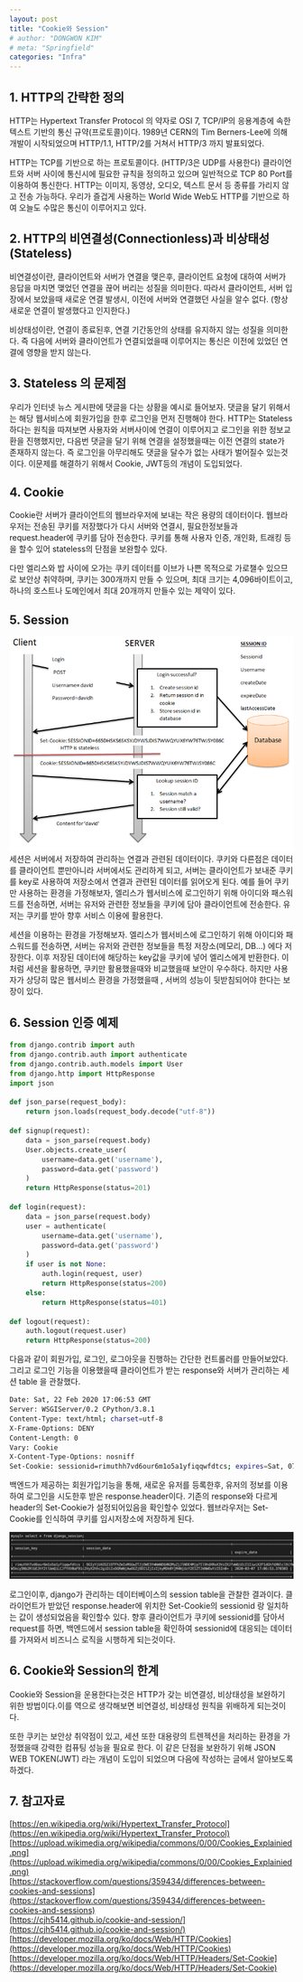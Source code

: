 ```yaml
---
layout: post
title: "Cookie와 Session"
# author: "DONGWON KIM"
# meta: "Springfield"
categories: "Infra"
---
```


## 1. HTTP의 간략한 정의

HTTP는 Hypertext Transfer Protocol 의 약자로  OSI 7, TCP/IP의 응용계층에 속한 텍스트 기반의 통신 규약(프로토콜)이다. 1989년 CERN의 Tim Berners-Lee에 의해 개발이 시작되었으며 HTTP/1.1, HTTP/2를 거쳐서 HTTP/3 까지 발표되었다. 

HTTP는 TCP를 기반으로 하는 프로토콜이다. (HTTP/3은 UDP를 사용한다)  클라이언트와 서버 사이에 통신시에 필요한 규칙을 정의하고 있으며 일반적으로 TCP 80 Port를 이용하여 통신한다. HTTP는 이미지, 동영상, 오디오, 텍스트 문서 등 종류를 가리지 않고 전송 가능하다. 우리가 즐겁게 사용하는 World Wide Web도 HTTP를 기반으로 하여 오늘도 수많은 통신이 이루어지고 있다.

## 2. HTTP의 비연결성(Connectionless)과 비상태성(Stateless)

비연결성이란, 클라이언트와 서버가 연결을 맺은후, 클라이언트 요청에 대하여 서버가 응답을 마치면 맺었던 연결을 끊어 버리는 성질을 의미한다. 따라서 클라이언트, 서버 입장에서 보았을때 새로운 연결 발생시, 이전에 서버와 연결했던 사실을 알수 없다. (항상 새로운 연결이 발생했다고 인지한다.)

비상태성이란, 연결이 종료된후, 연결 기간동안의 상태를 유지하지 않는 성질을 의미한다. 즉 다음에 서버와 클라이언트가 연결되었을때 이루어지는 통신은 이전에 있었던 연결에 영향을 받지 않는다.

## 3. Stateless 의 문제점

우리가 인터넷 뉴스 게시판에 댓글을 다는 상황을 예시로 들어보자. 댓글을 달기 위해서는 해당 웹서비스에 회원가입을 한후 로그인을 먼저 진행해야 한다. HTTP는 Stateless 하다는 원칙을 따져보면 사용자와 서버사이에 연결이 이루어지고 로그인을 위한 정보교환을 진행했지만, 다음번 댓글을 달기 위해 연결을 설정했을때는 이전 연결의 state가 존재하지 않는다. 즉 로그인을 아무리해도 댓글을 달수가 없는 사태가 벌어질수 있는것이다.
이문제를 해결하기 위해서 Cookie, JWT등의 개념이 도입되었다.

## 4. Cookie
Cookie란 서버가 클라이언트의 웹브라우저에 보내는 작은 용량의 데이터이다. 웹브라우저는 전송된 쿠키를 저장했다가 다시 서버와 연결시, 필요한정보들과 request.header에 쿠키를 담아 전송한다. 쿠키를 통해 사용자 인증, 개인화, 트래킹 등을 할수 있어 stateless의 단점을 보완할수 있다.

다만 엘리스와 밥 사이에 오가는 쿠키 데이터를 이브가 나쁜 목적으로 가로챌수 있으므로 보안상 취약하며, 쿠키는 300개까지 만들 수 있으며, 최대 크기는 4,096바이트이고, 하나의 호스트나 도메인에서 최대 20개까지 만들수 있는 제약이 있다.

## 5. Session
![Image Alt 텍스트](/img/2020/02/23/Session-Cookie/Cookies_Explainied.png)
세션은 서버에서 저장하여 관리하는 연결과 관련된 데이터이다. 쿠키와 다른점은 데이터를 클라이언트 뿐만아니라 서버에서도 관리하게 되고, 서버는 클라이언트가 보내준 쿠키를 key로 사용하여 저장소에서 연결과 관련된 데이터를 읽어오게 된다.
예를 들어 쿠키만 사용하는 환경을 가정해보자, 엘리스가 웹서비스에 로그인하기 위해 아이디와 패스워드를 전송하면, 서버는 유저와 관련한 정보들을 쿠키에 담아 클라이언트에 전송한다. 유저는 쿠키를 받아 향후 서비스 이용에 활용한다.

세션을 이용하는 환경을 가정해보자. 엘리스가 웹서비스에 로그인하기 위해 아이디와 패스워드를 전송하면, 서버는 유저와 관련한 정보들을 특정 저장소(메모리, DB...) 에다 저장한다. 이후 저장된 데이터에 해당하는 key값을 쿠키에 넣어 엘리스에게 반환한다. 이처럼 세션을 활용하면, 쿠키만 활용했을때와 비교했을때 보안이 우수하다. 하지만 사용자가 상당히 많은 웹서비스 환경을 가정했을때 , 서버의 성능이 뒷받침되어야 한다는 보장이 있다.

## 6. Session 인증 예제
```python
from django.contrib import auth
from django.contrib.auth import authenticate
from django.contrib.auth.models import User
from django.http import HttpResponse
import json
    
def json_parse(request_body):
    return json.loads(request_body.decode("utf-8"))
    
def signup(request):
    data = json_parse(request.body)
    User.objects.create_user(
        username=data.get('username'), 
        password=data.get('password')
    )
    return HttpResponse(status=201)

def login(request):
    data = json_parse(request.body)
    user = authenticate(
        username=data.get('username'), 
        password=data.get('password')
    )
    if user is not None:
        auth.login(request, user)
        return HttpResponse(status=200)
    else:
        return HttpResponse(status=401)
    
def logout(request):
    auth.logout(request.user)
    return HttpResponse(status=200)        
```
다음과 같이 회원가입, 로그인, 로그아웃을 진행하는 간단한 컨트롤러를 만들어보았다. 그리고 로그인 기능을 이용했을때 클라이언트가 받는 response와 서버가 관리하는 세션 table 을 관찰했다.

```bash
Date: Sat, 22 Feb 2020 17:06:53 GMT
Server: WSGIServer/0.2 CPython/3.8.1
Content-Type: text/html; charset=utf-8
X-Frame-Options: DENY
Content-Length: 0
Vary: Cookie
X-Content-Type-Options: nosniff
Set-Cookie: sessionid=rimuthh7vd6our6m1o5a1yfiqqwfdtcs; expires=Sat, 07 Mar 2020 17:06:53 GMT; HttpOnly; Max-Age=1209600; Path=/; SameSite=Lax
```
백엔드가 제공하는 회원가입기능을 통해, 새로운 유저를 등록한후, 유저의 정보를 이용하여 로그인을 시도한후 받은 response.header이다.
기존의 response와 다르게 header의 Set-Cookie가 설정되어있음을 확인할수 있었다. 웹브라우저는 Set-Cookie를 인식하여 쿠키를 임시저장소에 저장하게 된다.

![Image Alt 텍스트](/img/2020/02/23/Session-Cookie/db.png)

로그인이후, django가 관리하는 데이터베이스의 session table을 관찰한 결과이다. 클라이언트가 받았던 response.header에 위치한 Set-Cookie의 sessionid 랑 일치하는 값이 생성되었음을 확인할수 있다.
향후 클라이언트가 쿠키에 sessionid를 담아서 request를 하면, 백엔드에서 session table을 확인하여 sessionid에 대응되는 데이터를 가져와서 비즈니스 로직을 시행하게 되는것이다.

## 6. Cookie와 Session의 한계

Cookie와 Session을 운용한다는것은  HTTP가 갖는 비연결성, 비상태성을 보완하기 위한 방법이다.이를  역으로 생각해보면 비연결성, 비상태성 원칙을 위배하게 되는것이다. 

또한 쿠키는 보안상 취약점이 있고, 세션 또한 대용량의 트렌젝션을 처리하는 환경을 가정했을때 강력한 컴퓨팅 성능을 필요로 한다.
이 같은 단점을 보완하기 위해 JSON WEB TOKEN(JWT) 라는 개념이 도입이 되었으며 다음에 작성하는 글에서 알아보도록 하겠다.

## 7. 참고자료

[https://en.wikipedia.org/wiki/Hypertext_Transfer_Protocol](https://en.wikipedia.org/wiki/Hypertext_Transfer_Protocol)<br/>
[https://upload.wikimedia.org/wikipedia/commons/0/00/Cookies_Explainied.png](https://upload.wikimedia.org/wikipedia/commons/0/00/Cookies_Explainied.png)<br/>
[https://stackoverflow.com/questions/359434/differences-between-cookies-and-sessions](https://stackoverflow.com/questions/359434/differences-between-cookies-and-sessions)<br/>
[https://cjh5414.github.io/cookie-and-session/](https://cjh5414.github.io/cookie-and-session/)<br/>
[https://developer.mozilla.org/ko/docs/Web/HTTP/Cookies](https://developer.mozilla.org/ko/docs/Web/HTTP/Cookies)<br/>
[https://developer.mozilla.org/ko/docs/Web/HTTP/Headers/Set-Cookie](https://developer.mozilla.org/ko/docs/Web/HTTP/Headers/Set-Cookie)